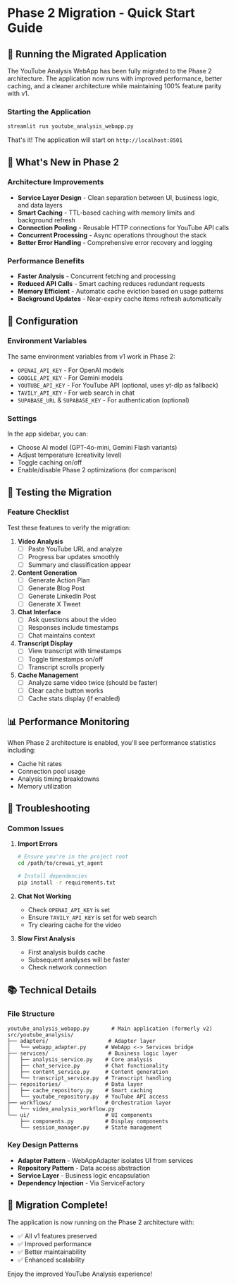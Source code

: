 # Phase 2 Migration - Quick Start Guide

## 🚀 Running the Migrated Application

The YouTube Analysis WebApp has been fully migrated to the Phase 2 architecture. The application now runs with improved performance, better caching, and a cleaner architecture while maintaining 100% feature parity with v1.

### Starting the Application

```bash
streamlit run youtube_analysis_webapp.py
```

That's it! The application will start on `http://localhost:8501`

## 🎯 What's New in Phase 2

### Architecture Improvements
- **Service Layer Design** - Clean separation between UI, business logic, and data layers
- **Smart Caching** - TTL-based caching with memory limits and background refresh
- **Connection Pooling** - Reusable HTTP connections for YouTube API calls
- **Concurrent Processing** - Async operations throughout the stack
- **Better Error Handling** - Comprehensive error recovery and logging

### Performance Benefits
- **Faster Analysis** - Concurrent fetching and processing
- **Reduced API Calls** - Smart caching reduces redundant requests
- **Memory Efficient** - Automatic cache eviction based on usage patterns
- **Background Updates** - Near-expiry cache items refresh automatically

## 🔧 Configuration

### Environment Variables
The same environment variables from v1 work in Phase 2:
- `OPENAI_API_KEY` - For OpenAI models
- `GOOGLE_API_KEY` - For Gemini models  
- `YOUTUBE_API_KEY` - For YouTube API (optional, uses yt-dlp as fallback)
- `TAVILY_API_KEY` - For web search in chat
- `SUPABASE_URL` & `SUPABASE_KEY` - For authentication (optional)

### Settings
In the app sidebar, you can:
- Choose AI model (GPT-4o-mini, Gemini Flash variants)
- Adjust temperature (creativity level)
- Toggle caching on/off
- Enable/disable Phase 2 optimizations (for comparison)

## 🧪 Testing the Migration

### Feature Checklist
Test these features to verify the migration:

1. **Video Analysis**
   - [ ] Paste YouTube URL and analyze
   - [ ] Progress bar updates smoothly
   - [ ] Summary and classification appear

2. **Content Generation**
   - [ ] Generate Action Plan
   - [ ] Generate Blog Post
   - [ ] Generate LinkedIn Post
   - [ ] Generate X Tweet

3. **Chat Interface**
   - [ ] Ask questions about the video
   - [ ] Responses include timestamps
   - [ ] Chat maintains context

4. **Transcript Display**
   - [ ] View transcript with timestamps
   - [ ] Toggle timestamps on/off
   - [ ] Transcript scrolls properly

5. **Cache Management**
   - [ ] Analyze same video twice (should be faster)
   - [ ] Clear cache button works
   - [ ] Cache stats display (if enabled)

## 📊 Performance Monitoring

When Phase 2 architecture is enabled, you'll see performance statistics including:
- Cache hit rates
- Connection pool usage
- Analysis timing breakdowns
- Memory utilization

## 🐛 Troubleshooting

### Common Issues

1. **Import Errors**
   ```bash
   # Ensure you're in the project root
   cd /path/to/crewai_yt_agent
   
   # Install dependencies
   pip install -r requirements.txt
   ```

2. **Chat Not Working**
   - Check `OPENAI_API_KEY` is set
   - Ensure `TAVILY_API_KEY` is set for web search
   - Try clearing cache for the video

3. **Slow First Analysis**
   - First analysis builds cache
   - Subsequent analyses will be faster
   - Check network connection

## 📚 Technical Details

### File Structure
```
youtube_analysis_webapp.py       # Main application (formerly v2)
src/youtube_analysis/
├── adapters/                   # Adapter layer
│   └── webapp_adapter.py      # WebApp <-> Services bridge
├── services/                   # Business logic layer
│   ├── analysis_service.py    # Core analysis
│   ├── chat_service.py        # Chat functionality
│   ├── content_service.py     # Content generation
│   └── transcript_service.py  # Transcript handling
├── repositories/              # Data layer
│   ├── cache_repository.py    # Smart caching
│   └── youtube_repository.py  # YouTube API access
├── workflows/                 # Orchestration layer
│   └── video_analysis_workflow.py
└── ui/                        # UI components
    ├── components.py          # Display components
    └── session_manager.py     # State management
```

### Key Design Patterns
- **Adapter Pattern** - WebAppAdapter isolates UI from services
- **Repository Pattern** - Data access abstraction
- **Service Layer** - Business logic encapsulation
- **Dependency Injection** - Via ServiceFactory

## 🎉 Migration Complete!

The application is now running on the Phase 2 architecture with:
- ✅ All v1 features preserved
- ✅ Improved performance
- ✅ Better maintainability
- ✅ Enhanced scalability

Enjoy the improved YouTube Analysis experience! 